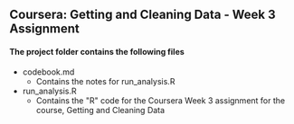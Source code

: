 ## Coursera: Getting and Cleaning Data - Week 3 Assignment

#### The project folder contains the following files

- codebook.md
	- Contains the notes for run_analysis.R 
- run_analysis.R
	- Contains the "R" code for the Coursera Week 3 assignment for the course, Getting and Cleaning Data